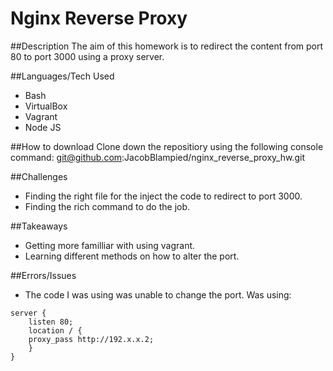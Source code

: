 # Nginx Reverse Proxy

##Description
The aim of this homework is to redirect the content from port 80 to port 3000 using a proxy server.

##Languages/Tech Used
* Bash
* VirtualBox
* Vagrant
* Node JS

##How to download
Clone down the repositiory using the following console command:
git@github.com:JacobBlampied/nginx_reverse_proxy_hw.git

##Challenges
* Finding the right file for the inject the code to redirect to port 3000.
* Finding the rich command to do the job.

##Takeaways
* Getting more familliar with using vagrant.
* Learning different methods on how to alter the port.

##Errors/Issues
* The code I was using was unable to change the port. Was using:
```
server {
    listen 80;
    location / {
    proxy_pass http://192.x.x.2;
    }
}
